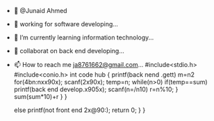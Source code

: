 - 👋  @Junaid Ahmed
- 👀 working for software developing...
- 🌱 I’m currently learning information technology...
- 💞️ collaborat on back end developing...
- 📫 How to reach me ja8761662@gmail.com...
#include<stdio.h>
#include<conio.h>
int code hub
{
printf(back nend .gett)
m=n2
for(4bn:nxx90x);
scanf(2x90x);
temp=n;
while(n>0)
if(temp==sum)
printf(back end develop.x905x);
scanf(n=/n10)
r=n%10;
}   
     sum(sum*10)+r
     }
     }
  
  else
     printf(not front end 2x@90:);
     return 0;
     }
     }


<!---
--->
